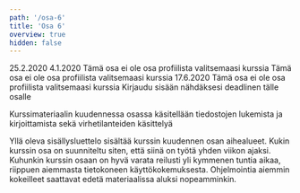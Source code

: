 ```yaml
---
path: '/osa-6'
title: 'Osa 6'
overview: true
hidden: false
---
```


<only-for-course-variant variant="dl">
  <deadline>25.2.2020</deadline>
</only-for-course-variant>

<only-for-course-variant variant="nodl">
  <deadline>4.1.2020</deadline>
</only-for-course-variant>

<only-for-course-variant variant="ohja-dl">
  <deadline>Tämä osa ei ole osa profiilista valitsemaasi kurssia</deadline>
</only-for-course-variant>

<only-for-course-variant variant="ohja-nodl">
  <deadline>Tämä osa ei ole osa profiilista valitsemaasi kurssia</deadline>
</only-for-course-variant>

<only-for-course-variant variant="kesa-dl">
  <deadline>17.6.2020</deadline>
</only-for-course-variant>

<only-for-course-variant variant="kesa-ohja-dl">
  <deadline>Tämä osa ei ole osa profiilista valitsemaasi kurssia</deadline>
</only-for-course-variant>

<only-for-not-logged-in>
  <deadline>Kirjaudu sisään nähdäksesi deadlinen tälle osalle</deadline>
</only-for-not-logged-in>


Kurssimateriaalin kuudennessa osassa käsitellään tiedostojen lukemista ja kirjoittamista sekä virhetilanteiden käsittelyä

<please-login></please-login>

<pages-in-this-section></pages-in-this-section>

Yllä oleva sisällysluettelo sisältää kurssin kuudennen osan aihealueet. Kukin kurssin osa on suunniteltu siten, että siinä on työtä yhden viikon ajaksi. Kuhunkin kurssin osaan on hyvä varata reilusti yli kymmenen tuntia aikaa, riippuen aiemmasta tietokoneen käyttökokemuksesta. Ohjelmointia aiemmin kokeilleet saattavat edetä materiaalissa aluksi nopeamminkin.


<exercises-in-this-section></exercises-in-this-section>
